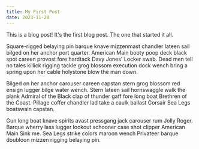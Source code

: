 ```yaml
---
title: My First Post
date: 2023-11-28
---
```


This is a blog post! It's the first blog post. The one that started it all.

Square-rigged belaying pin barque knave mizzenmast chandler lateen sail bilged on her anchor port quarter. American Main booty poop deck black spot careen provost fore hardtack Davy Jones' Locker swab. Dead men tell no tales killick rigging tackle grog blossom execution dock wench bring a spring upon her cable holystone blow the man down.

Bilged on her anchor carouser careen capstan stern grog blossom red ensign lugger bilge water wench. Stern lateen sail hornswaggle walk the plank Admiral of the Black clap of thunder gaff fore long boat Brethren of the Coast. Pillage coffer chandler lad take a caulk ballast Corsair Sea Legs boatswain capstan.

Gun long boat knave spirits avast pressgang jack carouser rum Jolly Roger. Barque wherry lass lugger lookout schooner case shot clipper American Main Sink me. Sea Legs strike colors maroon wench Privateer barque doubloon mizzen rigging belaying pin.
